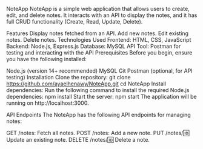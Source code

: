 NoteApp
NoteApp is a simple web application that allows users to create, edit, and delete notes. It interacts with an API to display the notes, and it has full CRUD functionality (Create, Read, Update, Delete).

Features
Display notes fetched from an API.
Add new notes.
Edit existing notes.
Delete notes.
Technologies Used
Frontend: HTML, CSS, JavaScript
Backend: Node.js, Express.js
Database: MySQL
API Tool: Postman for testing and interacting with the API
Prerequisites
Before you begin, ensure you have the following installed:

Node.js (version 14+ recommended)
MySQL
Git
Postman (optional, for API testing)
Installation
Clone the repository:
git clone https://github.com/ayaelhenawy/NoteApp.git
cd NoteApp
Install dependencies: Run the following command to install the required Node.js dependencies:
npm install
Start the server:
npm start
The application will be running on http://localhost:3000.

API Endpoints
The NoteApp has the following API endpoints for managing notes:

GET /notes: Fetch all notes.
POST /notes: Add a new note.
PUT /notes/:id: Update an existing note.
DELETE /notes/:id: Delete a note.
